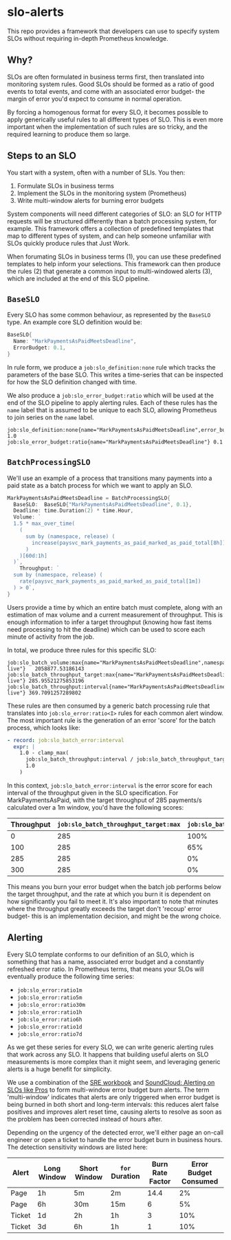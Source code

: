 # slo-alerts

This repo provides a framework that developers can use to specify system SLOs
without requiring in-depth Prometheus knowledge.

## Why?

SLOs are often formulated in business terms first, then translated into
monitoring system rules. Good SLOs should be formed as a ratio of good events to
total events, and come with an associated error budget- the margin of error
you'd expect to consume in normal operation.

By forcing a homogenous format for every SLO, it becomes possible to apply
generically useful rules to all different types of SLO. This is even more
important when the implementation of such rules are so tricky, and the required
learning to produce them so large.

## Steps to an SLO

You start with a system, often with a number of SLIs. You then:

1. Formulate SLOs in business terms
2. Implement the SLOs in the monitoring system (Prometheus)
3. Write multi-window alerts for burning error budgets

System components will need different categories of SLO: an SLO for HTTP
requests will be structured differently than a batch processing system, for
example. This framework offers a collection of predefined templates that map to
different types of system, and can help someone unfamiliar with SLOs quickly
produce rules that Just Work.

When forumating SLOs in business terms (1), you can use these predefined
templates to help inform your selections. This framework can then produce the
rules (2) that generate a common input to multi-windowed alerts (3), which are
included at the end of this SLO pipeline.

## `BaseSLO`

Every SLO has some common behaviour, as represented by the `BaseSLO` type. An
example core SLO definition would be:

```go
BaseSLO{
  Name: "MarkPaymentsAsPaidMeetsDeadline",
  ErrorBudget: 0.1,
}
```

In rule form, we produce a `job:slo_definition:none` rule which tracks the
parameters of the base SLO. This writes a time-series that can be inspected for
how the SLO definition changed with time.

We also produce a `job:slo_error_budget:ratio` which will be used at the end of
the SLO pipeline to apply alerting rules. Each of these rules has the `name`
label that is assumed to be unique to each SLO, allowing Prometheus to join
series on the `name` label.

```
job:slo_definition:none{name="MarkPaymentsAsPaidMeetsDeadline",error_budget="0.1"} 1.0
job:slo_error_budget:ratio{name="MarkPaymentsAsPaidMeetsDeadline"} 0.1
```

## `BatchProcessingSLO`

We'll use an example of a process that transitions many payments into a paid
state as a batch process for which we want to apply an SLO.

```go
MarkPaymentsAsPaidMeetsDeadline = BatchProcessingSLO{
  BaseSLO:  BaseSLO{"MarkPaymentsAsPaidMeetsDeadline", 0.1},
  Deadline: time.Duration(2) * time.Hour,
  Volume: `
  1.5 * max_over_time(
    (
      sum by (namespace, release) (
        increase(paysvc_mark_payments_as_paid_marked_as_paid_total[8h])
      )
    )[60d:1h]
  )`,
	Throughput: `
  sum by (namespace, release) (
    rate(paysvc_mark_payments_as_paid_marked_as_paid_total[1m])
  ) > 0`,
}
```

Users provide a time by which an entire batch must complete, along with an
estimation of max volume and a current measurement of throughput. This is enough
information to infer a target throughput (knowing how fast items need processing
to hit the deadline) which can be used to score each minute of activity from the
job.

In total, we produce three rules for this specific SLO:

```
job:slo_batch_volume:max{name="MarkPaymentsAsPaidMeetsDeadline",namespace="production",release="paysvc-live"}	2058877.53186143
job:slo_batch_throughput_target:max{name="MarkPaymentsAsPaidMeetsDeadline",namespace="production",release="paysvc-live"} 285.95521275853196
job:slo_batch_throughput:interval{name="MarkPaymentsAsPaidMeetsDeadline",namespace="production",release="paysvc-live"} 369.7091257289802
```

These rules are then consumed by a generic batch processing rule that translates
into `job:slo_error:ratio<I>` rules for each common alert window. The most
important rule is the generation of an error 'score' for the batch process,
which looks like:

```yaml
- record: job:slo_batch_error:interval
  expr: |
    1.0 - clamp_max(
      job:slo_batch_throughput:interval / job:slo_batch_throughput_target:max,
      1.0
    )
```

In this context, `job:slo_batch_error:interval` is the error score for each
interval of the throughput given in the SLO specification. For
MarkPaymentsAsPaid, with the target throughput of 285 payments/s calculated over
a 1m window, you'd have the following scores:

| Throughput | `job:slo_batch_throughput_target:max` | `job:slo_batch_error:interval` |
| --- | --- | --- |
| 0 | 285 | 100% |
| 100 | 285 | 65% |
| 285 | 285 | 0% |
| 300 | 285 | 0% |

This means you burn your error budget when the batch job performs below the
target throughput, and the rate at which you burn it is dependent on how
significantly you fail to meet it. It's also important to note that minutes
where the throughput greatly exceeds the target don't 'recoup' error budget-
this is an implementation decision, and might be the wrong choice.

## Alerting

Every SLO template conforms to our definition of an SLO, which is something that
has a name, associated error budget and a constantly refreshed error ratio. In
Prometheus terms, that means your SLOs will eventually produce the following
time series:

- `job:slo_error:ratio1m`
- `job:slo_error:ratio5m`
- `job:slo_error:ratio30m`
- `job:slo_error:ratio1h`
- `job:slo_error:ratio6h`
- `job:slo_error:ratio1d`
- `job:slo_error:ratio7d`

As we get these series for every SLO, we can write generic alerting rules that
work across any SLO. It happens that building useful alerts on SLO measurements
is more complex than it might seem, and leveraging generic alerts is a huge
benefit for simplicity.

We use a combination of the [SRE
workbook](https://landing.google.com/sre/workbook/chapters/alerting-on-slos/)
and [SoundCloud: Alerting on SLOs like
Pros](https://developers.soundcloud.com/blog/alerting-on-slos) to form
multi-window error budget burn alerts. The term 'multi-window' indicates that
alerts are only triggered when error budget is being burned in both short and
long-term intervals: this reduces alert false positives and improves alert reset
time, causing alerts to resolve as soon as the problem has been corrected
instead of hours after.

Depending on the urgency of the detected error, we'll either page an on-call
engineer or open a ticket to handle the error budget burn in business hours. The
detection sensitivity windows are listed here:

| Alert | Long Window | Short Window | `for` Duration | Burn Rate Factor | Error Budget Consumed |
| --- | --- | --- | --- | --- | --- |
| Page | 1h | 5m | 2m | 14.4 | 2% |
| Page | 6h | 30m | 15m | 6 | 5% |
| Ticket | 1d | 2h | 1h | 3 | 10% |
| Ticket | 3d | 6h | 1h | 1 | 10% |

